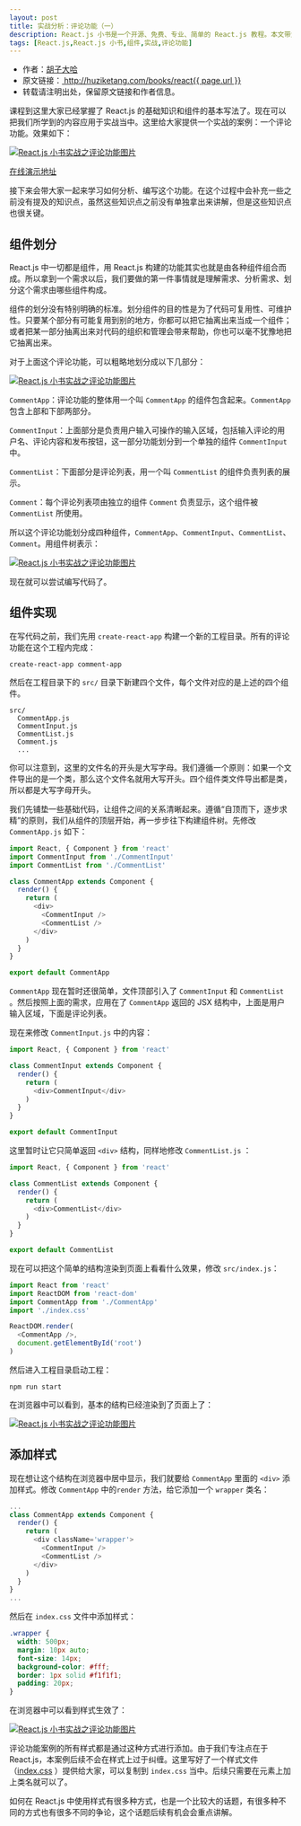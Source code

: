 ```yaml
---
layout: post
title: 实战分析：评论功能（一）
description: React.js 小书是一个开源、免费、专业、简单的 React.js 教程。本文带大家一起来学习如何分析、编写评论功能，包含了：组件划分、组件实现和添加样式等部分。本文是评论功能的第一部分。
tags: [React.js,React.js 小书,组件,实战,评论功能]
---
```


<ul style='font-size: 14px;'>
  <li>
    作者：<a href="https://www.zhihu.com/people/hu-zi-da-ha" target="_blank">胡子大哈</a>
  </li>
  <li>
    原文链接：<a href="http://huziketang.com/books/react{{ page.url }}"> http://huziketang.com/books/react{{ page.url }} </a>
  </li>
  <li>转载请注明出处，保留原文链接和作者信息。</li>
</ul>

课程到这里大家已经掌握了 React.js 的基础知识和组件的基本写法了。现在可以把我们所学到的内容应用于实战当中。这里给大家提供一个实战的案例：一个评论功能。效果如下：

<a href="http://huzidaha.github.io/static/assets/img/posts/2B86ED50-DDF5-4B3A-82A0-DECFD6767A8F.png" target="_blank">![React.js 小书实战之评论功能图片](http://huzidaha.github.io/static/assets/img/posts/2B86ED50-DDF5-4B3A-82A0-DECFD6767A8F.png)</a>

[在线演示地址](https://huzidaha.github.io/react-naive-book-examples/comment-app/build/index.html) 

接下来会带大家一起来学习如何分析、编写这个功能。在这个过程中会补充一些之前没有提及的知识点，虽然这些知识点之前没有单独拿出来讲解，但是这些知识点也很关键。

## 组件划分
React.js 中一切都是组件，用 React.js 构建的功能其实也就是由各种组件组合而成。所以拿到一个需求以后，我们要做的第一件事情就是理解需求、分析需求、划分这个需求由哪些组件构成。

组件的划分没有特别明确的标准。划分组件的目的性是为了代码可复用性、可维护性。只要某个部分有可能复用到别的地方，你都可以把它抽离出来当成一个组件；或者把某一部分抽离出来对代码的组织和管理会带来帮助，你也可以毫不犹豫地把它抽离出来。

对于上面这个评论功能，可以粗略地划分成以下几部分：

<a href="http://huzidaha.github.io/static/assets/img/posts/1.003.png" target="_blank">![React.js 小书实战之评论功能图片](http://huzidaha.github.io/static/assets/img/posts/1.003.png)</a>

`CommentApp`：评论功能的整体用一个叫 `CommentApp` 的组件包含起来。`CommentApp` 包含上部和下部两部分。

`CommentInput`：上面部分是负责用户输入可操作的输入区域，包括输入评论的用户名、评论内容和发布按钮，这一部分功能划分到一个单独的组件 `CommentInput` 中。

`CommentList`：下面部分是评论列表，用一个叫 `CommentList` 的组件负责列表的展示。

`Comment`：每个评论列表项由独立的组件 `Comment` 负责显示，这个组件被 `CommentList` 所使用。

所以这个评论功能划分成四种组件，`CommentApp`、`CommentInput`、`CommentList`、`Comment`。用组件树表示：

<a href="http://huzidaha.github.io/static/assets/img/posts/DAFA784B-6AD3-474B-9A87-316E5741DED6.png" target="_blank">![React.js 小书实战之评论功能图片](http://huzidaha.github.io/static/assets/img/posts/DAFA784B-6AD3-474B-9A87-316E5741DED6.png)</a>

现在就可以尝试编写代码了。

## 组件实现
在写代码之前，我们先用 `create-react-app` 构建一个新的工程目录。所有的评论功能在这个工程内完成：

```
create-react-app comment-app
```

然后在工程目录下的 `src/` 目录下新建四个文件，每个文件对应的是上述的四个组件。

```
src/
  CommentApp.js
  CommentInput.js
  CommentList.js
  Comment.js
  ...
```

你可以注意到，这里的文件名的开头是大写字母。我们遵循一个原则：如果一个文件导出的是一个类，那么这个文件名就用大写开头。四个组件类文件导出都是类，所以都是大写字母开头。

我们先铺垫一些基础代码，让组件之间的关系清晰起来。遵循“自顶而下，逐步求精”的原则，我们从组件的顶层开始，再一步步往下构建组件树。先修改 `CommentApp.js` 如下：

```javascript
import React, { Component } from 'react'
import CommentInput from './CommentInput'
import CommentList from './CommentList'

class CommentApp extends Component {
  render() {
    return (
      <div>
        <CommentInput />
        <CommentList />
      </div>
    )
  }
}

export default CommentApp
```

`CommentApp` 现在暂时还很简单，文件顶部引入了 `CommentInput` 和 `CommentList` 。然后按照上面的需求，应用在了 `CommentApp` 返回的 JSX 结构中，上面是用户输入区域，下面是评论列表。

现在来修改 `CommentInput.js` 中的内容：

```javascript
import React, { Component } from 'react'

class CommentInput extends Component {
  render() {
    return (
      <div>CommentInput</div>
    )
  }
}

export default CommentInput
```

这里暂时让它只简单返回 `<div>` 结构，同样地修改 `CommentList.js` ：

```javascript
import React, { Component } from 'react'

class CommentList extends Component {
  render() {
    return (
      <div>CommentList</div>
    )
  }
}

export default CommentList
```

现在可以把这个简单的结构渲染到页面上看看什么效果，修改 `src/index.js`：

```javascript
import React from 'react'
import ReactDOM from 'react-dom'
import CommentApp from './CommentApp'
import './index.css'

ReactDOM.render(
  <CommentApp />,
  document.getElementById('root')
)
```

然后进入工程目录启动工程：

```
npm run start
```

在浏览器中可以看到，基本的结构已经渲染到了页面上了：

<a href="http://huzidaha.github.io/static/assets/img/posts/F1DAEB81-6DE9-4031-8476-9AA7047E4DA6.png" target="_blank">![React.js 小书实战之评论功能图片](http://huzidaha.github.io/static/assets/img/posts/F1DAEB81-6DE9-4031-8476-9AA7047E4DA6.png)</a>

## 添加样式
现在想让这个结构在浏览器中居中显示，我们就要给 `CommentApp` 里面的 `<div>` 添加样式。修改 `CommentApp` 中的`render` 方法，给它添加一个 `wrapper` 类名：

```javascript
...
class CommentApp extends Component {
  render() {
    return (
      <div className='wrapper'>
        <CommentInput />
        <CommentList />
      </div>
    )
  }
}
...
```

然后在 `index.css` 文件中添加样式：

```css
.wrapper {
  width: 500px;
  margin: 10px auto;
  font-size: 14px;
  background-color: #fff;
  border: 1px solid #f1f1f1;
  padding: 20px;
}
```

在浏览器中可以看到样式生效了：

<a href="http://huzidaha.github.io/static/assets/img/posts/770AFFBC-852C-4770-965A-695B43B7BB65.png" target="_blank">![React.js 小书实战之评论功能图片](http://huzidaha.github.io/static/assets/img/posts/770AFFBC-852C-4770-965A-695B43B7BB65.png)</a>

评论功能案例的所有样式都是通过这种方式进行添加。由于我们专注点在于 React.js，本案例后续不会在样式上过于纠缠。这里写好了一个样式文件（[index.css](https://github.com/huzidaha/react-naive-book-examples/blob/master/comment-app/src/index.css) ）提供给大家，可以复制到 `index.css` 当中。后续只需要在元素上加上类名就可以了。

如何在 React.js 中使用样式有很多种方式，也是一个比较大的话题，有很多种不同的方式也有很多不同的争论，这个话题后续有机会会重点讲解。